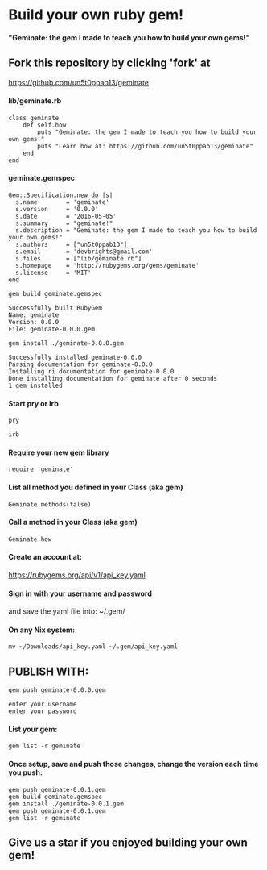 # Build your own ruby gem!

#### "Geminate: the gem I made to teach you how to build your own gems!"

## Fork this repository by clicking 'fork' at 

https://github.com/un5t0ppab13/geminate

#### lib/geminate.rb

    class geminate
    	def self.how
    		puts "Geminate: the gem I made to teach you how to build your own gems!"
    		puts "Learn how at: https://github.com/un5t0ppab13/geminate"
    	end
    end

#### geminate.gemspec

    Gem::Specification.new do |s|
      s.name        = 'geminate'
      s.version     = '0.0.0'
      s.date        = '2016-05-05'
      s.summary     = "geminate!"
      s.description = "Geminate: the gem I made to teach you how to build your own gems!"
      s.authors     = ["un5t0ppab13"]
      s.email       = 'devbrights@gmail.com'
      s.files       = ["lib/geminate.rb"]
      s.homepage    = 'http://rubygems.org/gems/geminate'
      s.license     = 'MIT'
    end

`gem build geminate.gemspec`
  
    Successfully built RubyGem
    Name: geminate
    Version: 0.0.0
    File: geminate-0.0.0.gem

`gem install ./geminate-0.0.0.gem`

  	Successfully installed geminate-0.0.0
  	Parsing documentation for geminate-0.0.0
  	Installing ri documentation for geminate-0.0.0
  	Done installing documentation for geminate after 0 seconds
  	1 gem installed

#### Start pry or irb

`pry`

`irb`
  
#### Require your new gem library

  `require 'geminate'`

#### List all method you defined in your Class (aka gem)

  `Geminate.methods(false)`

#### Call a method in your Class (aka gem)

  `Geminate.how`

#### Create an account at:

https://rubygems.org/api/v1/api_key.yaml

#### Sign in with your username and password
and save the yaml file into: ~/.gem/

#### On any Nix system:

`mv ~/Downloads/api_key.yaml ~/.gem/api_key.yaml`

## PUBLISH WITH:

`gem push geminate-0.0.0.gem`

  	enter your username
  	enter your password


#### List your gem:

`gem list -r geminate`

#### Once setup, save and push those changes, change the version each time you push:

    gem push geminate-0.0.1.gem
    gem build geminate.gemspec
    gem install ./geminate-0.0.1.gem
    gem push geminate-0.0.1.gem
    gem list -r geminate

## Give us a star if you enjoyed building your own gem!
